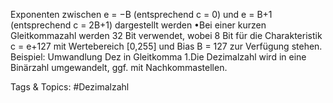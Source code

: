 Exponenten zwischen e = −B (entsprechend c = 0) und e = B+1 (entsprechend c = 2B+1) dargestellt werden
•Bei einer kurzen Gleitkommazahl werden 32 Bit verwendet, wobei 8 Bit für die Charakteristik c = e+127 mit 
Wertebereich [0,255] und Bias B = 127 zur Verfügung stehen.
Beispiel: Umwandlung Dez in Gleitkomma
1.Die Dezimalzahl wird in eine Binärzahl umgewandelt, ggf. mit Nachkommastellen.

   Tags & Topics:
   #Dezimalzahl